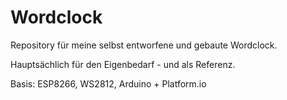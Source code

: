 # Wordclock

Repository für meine selbst entworfene und gebaute Wordclock.

Hauptsächlich für den Eigenbedarf - und als Referenz.

Basis: ESP8266, WS2812, Arduino + Platform.io